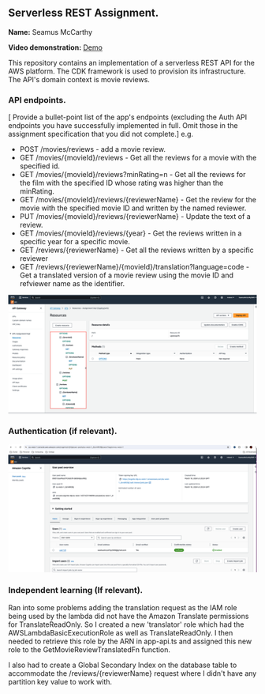 ## Serverless REST Assignment.

__Name:__ Seamus McCarthy

__Video demonstration:__ [Demo](https://youtu.be/U0Rn4hKQfTk)

This repository contains an implementation of a serverless REST API for the AWS platform. The CDK framework is used to provision its infrastructure. The API's domain context is movie reviews.

### API endpoints.

[ Provide a bullet-point list of the app's endpoints (excluding the Auth API endpoints you have successfully implemented in full. Omit those in the assignment specification that you did not complete.]
e.g.
 
+ POST /movies/reviews - add a movie review.
+ GET /movies/{movieId}/reviews - Get all the reviews for a movie with the specified id.
+ GET /movies/{movieId}/reviews?minRating=n - Get all the reviews for the film with the specified ID whose rating was higher than the minRating.
+ GET /movies/{movieId}/reviews/{reviewerName} - Get the review for the movie with the specified movie ID and written by the named reviewer.
+ PUT /movies/{movieId}/reviews/{reviewerName} - Update the text of a review.
+ GET /movies/{movieId}/reviews/{year} - Get the reviews written in a specific year for a specific movie.
+ GET /reviews/{reviewerName} - Get all the reviews written by a specific reviewer
+ GET /reviews/{reviewerName}/{movieId}/translation?language=code - Get a translated version of a movie review using the movie ID and refviewer name as the identifier.

![](./images/API_Gateway.png)

### Authentication (if relevant).

![](./images/Cognito_user.png)

### Independent learning (If relevant).

Ran into some problems adding the translation request as the IAM role being used by the lambda did not have the Amazon Translate permissions for TranslateReadOnly.
So I created a new 'translator' role which had the AWSLambdaBasicExecutionRole as well as TranslateReadOnly. I then needed to retrieve this role by the ARN in app-api.ts
and assigned this new role to the GetMovieReviewTranslatedFn function.

I also had to create a Global Secondary Index on the database table to accommodate the /reviews/{reviewerName} request where I didn't have any partition key value to work with.
